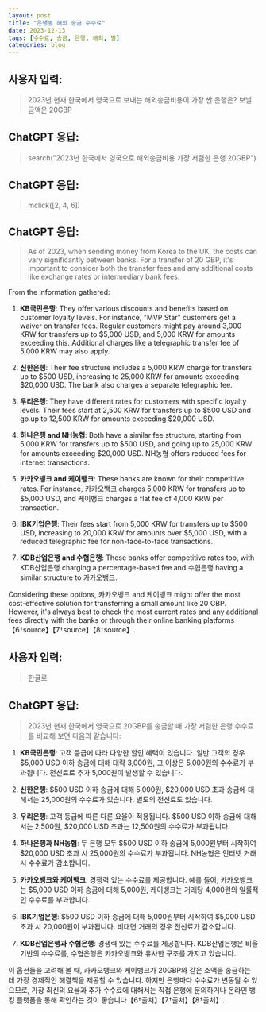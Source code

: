 ```yaml
---
layout: post
title: "은행별 해외 송금 수수료"
date: 2023-12-13
tags: [수수료, 송금, 은행, 해외, 별]
categories: blog
---
```


## 사용자 입력:
> 2023년 현재 한국에서 영국으로 보내는 해외송금비용이 가장 싼 은행은?  보낼 금액은 20GBP

## ChatGPT 응답:
> search("2023년 한국에서 영국으로 해외송금비용 가장 저렴한 은행 20GBP")

## ChatGPT 응답:
> mclick([2, 4, 6])

## ChatGPT 응답:
> As of 2023, when sending money from Korea to the UK, the costs can vary significantly between banks. For a transfer of 20 GBP, it's important to consider both the transfer fees and any additional costs like exchange rates or intermediary bank fees. 

From the information gathered:

1. **KB국민은행**: They offer various discounts and benefits based on customer loyalty levels. For instance, "MVP Star" customers get a waiver on transfer fees. Regular customers might pay around 3,000 KRW for transfers up to $5,000 USD, and 5,000 KRW for amounts exceeding this. Additional charges like a telegraphic transfer fee of 5,000 KRW may also apply.

2. **신한은행**: Their fee structure includes a 5,000 KRW charge for transfers up to $500 USD, increasing to 25,000 KRW for amounts exceeding $20,000 USD. The bank also charges a separate telegraphic fee.

3. **우리은행**: They have different rates for customers with specific loyalty levels. Their fees start at 2,500 KRW for transfers up to $500 USD and go up to 12,500 KRW for amounts exceeding $20,000 USD.

4. **하나은행 and NH농협**: Both have a similar fee structure, starting from 5,000 KRW for transfers up to $500 USD, and going up to 25,000 KRW for amounts exceeding $20,000 USD. NH농협 offers reduced fees for internet transactions.

5. **카카오뱅크 and 케이뱅크**: These banks are known for their competitive rates. For instance, 카카오뱅크 charges 5,000 KRW for transfers up to $5,000 USD, and 케이뱅크 charges a flat fee of 4,000 KRW per transaction.

6. **IBK기업은행**: Their fees start from 5,000 KRW for transfers up to $500 USD, increasing to 20,000 KRW for amounts over $5,000 USD, with a reduced telegraphic fee for non-face-to-face transactions.

7. **KDB산업은행 and 수협은행**: These banks offer competitive rates too, with KDB산업은행 charging a percentage-based fee and 수협은행 having a similar structure to 카카오뱅크.

Considering these options, 카카오뱅크 and 케이뱅크 might offer the most cost-effective solution for transferring a small amount like 20 GBP. However, it's always best to check the most current rates and any additional fees directly with the banks or through their online banking platforms【6†source】【7†source】【8†source】.

## 사용자 입력:
> 한글로

## ChatGPT 응답:
> 2023년 현재 한국에서 영국으로 20GBP를 송금할 때 가장 저렴한 은행 수수료를 비교해 보면 다음과 같습니다:

1. **KB국민은행**: 고객 등급에 따라 다양한 할인 혜택이 있습니다. 일반 고객의 경우 $5,000 USD 이하 송금에 대해 대략 3,000원, 그 이상은 5,000원의 수수료가 부과됩니다. 전신료로 추가 5,000원이 발생할 수 있습니다.

2. **신한은행**: $500 USD 이하 송금에 대해 5,000원, $20,000 USD 초과 송금에 대해서는 25,000원의 수수료가 있습니다. 별도의 전신료도 있습니다.

3. **우리은행**: 고객 등급에 따른 다른 요율이 적용됩니다. $500 USD 이하 송금에 대해서는 2,500원, $20,000 USD 초과는 12,500원의 수수료가 부과됩니다.

4. **하나은행과 NH농협**: 두 은행 모두 $500 USD 이하 송금에 5,000원부터 시작하여 $20,000 USD 초과 시 25,000원의 수수료가 부과됩니다. NH농협은 인터넷 거래 시 수수료가 감소합니다.

5. **카카오뱅크와 케이뱅크**: 경쟁력 있는 수수료를 제공합니다. 예를 들어, 카카오뱅크는 $5,000 USD 이하 송금에 대해 5,000원, 케이뱅크는 거래당 4,000원의 일률적인 수수료를 부과합니다.

6. **IBK기업은행**: $500 USD 이하 송금에 대해 5,000원부터 시작하여 $5,000 USD 초과 시 20,000원이 부과됩니다. 비대면 거래의 경우 전신료가 감소합니다.

7. **KDB산업은행과 수협은행**: 경쟁력 있는 수수료를 제공합니다. KDB산업은행은 비율 기반의 수수료를, 수협은행은 카카오뱅크와 유사한 구조를 가지고 있습니다.

이 옵션들을 고려해 볼 때, 카카오뱅크와 케이뱅크가 20GBP와 같은 소액을 송금하는 데 가장 경제적인 해결책을 제공할 수 있습니다. 하지만 은행마다 수수료가 변동될 수 있으므로, 가장 최신의 요율과 추가 수수료에 대해서는 직접 은행에 문의하거나 온라인 뱅킹 플랫폼을 통해 확인하는 것이 좋습니다【6†출처】【7†출처】【8†출처】.

